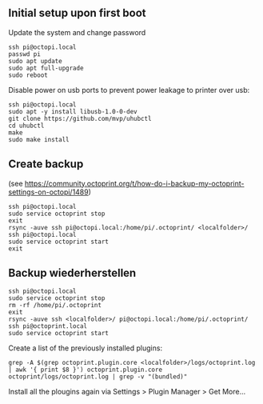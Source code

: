 ## Initial setup upon first boot
Update the system and change password

    ssh pi@octopi.local
    passwd pi
    sudo apt update
    sudo apt full-upgrade
    sudo reboot

Disable power on usb ports to prevent power leakage to printer over usb:

    ssh pi@octopi.local
    sudo apt -y install libusb-1.0-0-dev
    git clone https://github.com/mvp/uhubctl
    cd uhubctl
    make
    sudo make install
    
## Create backup
(see https://community.octoprint.org/t/how-do-i-backup-my-octoprint-settings-on-octopi/1489)

    ssh pi@octopi.local
    sudo service octoprint stop
    exit
    rsync -auve ssh pi@octopi.local:/home/pi/.octoprint/ <localfolder>/
    ssh pi@octopi.local
    sudo service octoprint start
    exit
    
## Backup wiederherstellen
    ssh pi@octopi.local
    sudo service octoprint stop
  	rm -rf /home/pi/.octoprint
    exit
    rsync -auve ssh <localfolder>/ pi@octopi.local:/home/pi/.octoprint/
  	ssh pi@octoprint.local
    sudo service octoprint start
    
Create a list of the previously installed plugins:

    grep -A $(grep octoprint.plugin.core <localfolder>/logs/octoprint.log | awk '{ print $8 }') octoprint.plugin.core octoprint/logs/octoprint.log | grep -v "(bundled)"

Install all the plougins again via Settings > Plugin Manager > Get More...
